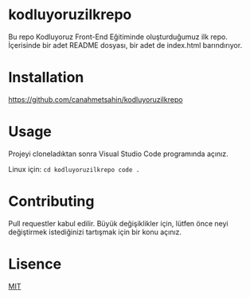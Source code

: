 # kodluyoruzilkrepo
Bu repo Kodluyoruz Front-End Eğitiminde oluşturduğumuz ilk repo. İçerisinde bir adet README dosyası, bir adet de index.html barındırıyor.
# Installation
https://github.com/canahmetsahin/kodluyoruzilkrepo
# Usage
Projeyi cloneladıktan sonra Visual Studio Code programında açınız.

Linux için:
`cd kodluyoruzilkrepo
code .
`


# Contributing
Pull requestler kabul edilir. Büyük değişiklikler için, lütfen önce neyi değiştirmek istediğinizi tartışmak için bir konu açınız.
# Lisence
[MIT](https://choosealicense.com/licenses/mit/)

